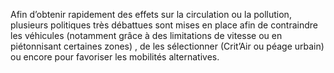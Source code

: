 Afin d’obtenir rapidement des effets sur la circulation ou la pollution, plusieurs politiques très débattues sont mises en place afin de contraindre les véhicules (notamment grâce à des limitations de vitesse ou en piétonnisant certaines zones) , de les sélectionner (Crit’Air ou péage urbain) ou encore pour favoriser les mobilités alternatives. 
